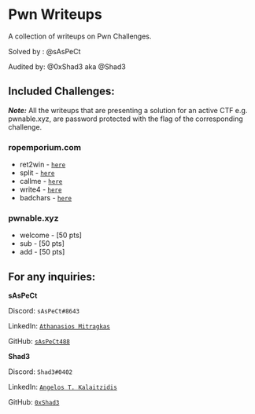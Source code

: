 # Pwn Writeups
A collection of writeups on Pwn Challenges.

Solved by : @sAsPeCt

Audited by: @0xShad3 aka @Shad3

## Included Challenges:

***Note:*** All the writeups that are presenting a solution for an active CTF e.g. pwnable.xyz, 
are password protected with the flag of the corresponding challenge. 

### ropemporium.com

- ret2win  - [`here`](https://www.saspectcave.net/pwn/ret2win/)
- split    - [`here`](https://www.saspectcave.net/pwn/split/)
- callme   - [`here`](https://www.saspectcave.net/pwn/callme/)
- write4   - [`here`](https://www.saspectcave.net/pwn/write4/)
- badchars - [`here`](https://www.saspectcave.net/pwn/badchars/)

### pwnable.xyz

- welcome - [50 pts]
- sub - [50 pts]
- add - [50 pts]

## For any inquiries:

**sAsPeCt**

Discord: `sAsPeCt#8643`

LinkedIn: [`Athanasios Mitragkas`](https://www.linkedin.com/in/athanasios-mitragkas/)

GitHub: [`sAsPeCt488`](https://github.com/sAsPeCt488) 

**Shad3**

Discord: `Shad3#0402`

LinkedIn: [`Angelos T. Kalaitzidis`](https://www.linkedin.com/in/angelos-taxiarchis-kalaitzidis-2b9731188/) 

GitHub: [`0xShad3`](https://github.com/0xShad3)
